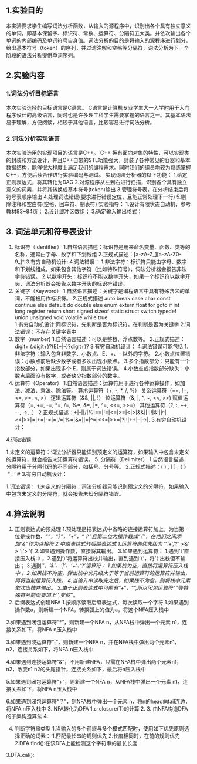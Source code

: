## 1.实验目的
本实验要求学生编写词法分析函数，从输入的源程序中，识别出各个具有独立意义的单词，即基本保留字、标识符、常数、运算符、分隔符五大类。并依次输出各个单词的内部编码及单词符号自身值。词法分析的目的是将输入的源程序进行划分，给出基本符号（token）的序列，并过滤注解和空格等分隔符，词法分析为下一个阶段的语法分析提供单词序列。
## 2.实验内容
### 1.词法分析目标语言
本次实验选择的目标语言是C语言。
C语言是计算机专业学生大一入学时用于入门程序设计的高级语言，同时也是许多理工科学生需要掌握的语言之一。其基本语法易于理解，方便阅读，相较于其他语言，比较容易进行词法分析。
### 2.词法分析实现语言
本次实验选用的实现项目的语言是C++。
C++ 拥有面向对象的特性，可以实现类的封装和方法设计，并且C++自带的STL功能强大，封装了各种常见的容器和基本数据结构，能够很大程度上满足我们的编程需求。同时我们的组员均较为熟练掌握C++，方便后续合作进行实验编码与测试。
实现词法分析器的以下功能：
1.给定正则表达式，将其转化为DAG
2.对源程序从左到右进行扫描，识别各个具有独立意义的词素，并将其转换成基本符号(token)输出
3.管理符号表，在分析结束后将符号表顺序输出
4.处理词法错误(要求进行错误定位，且能正常处理下一行)
5.剔除注释和空白符(空格、回车符、制表符)
实验指导：
1.设计有限状态自动机，参考教材83~84页；
2.设计缓冲区数组；
3.确定输入输出格式；
## 3. 词法单元和符号表设计
1. 标识符（Identifier）
1.自然语言描述：标识符是用来命名变量、函数、类等的名称，通常由字母、数字和下划线组
2.正规式描述：[a-zA-Z_][a-zA-Z0-9_]*
3.有穷自动机设计:
4.词法错误：
1.非法字符：标识符只能由字母、数字和下划线组成，如果包含其他字符（比如特殊符号），词法分析器会报告非法字符错误。
2.以数字开头：标识符不能以数字开头，如果一个标识符以数字开头，词法分析器会报告以数字开头的标识符错误。
2. 关键字（Keyword）
1.自然语言描述：关键字是编程语言中具有特殊含义的单词，不能被用作标识符。
2.正规式描述
auto	break	case	char	const
continue	else	default	do	double
else	enum	extern	float	for
goto	if	int	long	register
return	short	signed	sizeof	static
struct	switch	typedef	union	unsigned
void	volatile	while	true	
1.有穷自动机设计:同标识符，先判断是否为标识符，在判断是否为关键字
2.词法错误：不存在关键字表中
3. 数字（number)
1.自然语言描述：可以是整数、浮点数等。
2.正规式描述：digit+ (.digit+)?(E(+|–)?digit+)?
3.有穷自动机设计：
4.词法错误可能包括
1.非法字符：输入包含非数字、小数点、E、+、- 以外的字符。
2.小数点位置错误：小数点前后缺少数字或者多次出现小数点。
3.多个指数部分：只能有一个指数部分，如果出现多个 E，则属于词法错误。
4.小数点或指数部分缺失：小数点后面没有数字，或者缺少指数部分的数字。
4. 运算符（Operator）
1.自然语言描述：运算符用于进行各种运算操作，如加法、减法、乘法、除法等。
    算术运算符（+, -, *, /, %）
    关系运算符（==, !=, <=, >=, <, >）
    逻辑运算符（&&, ||, !）
    位运算符（&, |, ^, ~, <<, >>)
    赋值运算符（=, +=, -=, *=, /=, %=, &=, |=, ^=, <<=, >>=）
    其他运算符（?, :, ++, --, ->, .）
2.正规式描述：+\|-\|\|/\|%\|==\|!=\|<=\|>=\|<\|>\|&&\|||\|!\|&\||\|^\|<<\|>>\|=\|+=\|-=\|=\|/=\|%=\|&=\||=\|^=\|<<=\|>>=\|?\|:\|++\|–\|->\|.
3.有穷自动机设计：

4.词法错误

1.未定义的运算符：词法分析器只能识别预定义的运算符，如果输入中包含未定义的运算符，就会报告未知运算符错误。
5. 分隔符（Delimiter）
1.自然语言描述：分隔符用于分隔代码的不同部分，如括号、分号等。
2.正规式描述：( ) , [ ] ; { }  ” : ’ #
3.有穷自动机设计：

1.词法错误：
1.未定义的分隔符：词法分析器只能识别预定义的分隔符，如果输入中包含未定义的分隔符，就会报告未知分隔符错误。
## 4.算法说明
1. 正则表达式的预处理
1.预处理是把表达式中省略的连接运算符加上，为当第一位是操作数、“*”，“）”，“+”，“？”且第二位为操作数或“（”，在他们之间添加“&”作为连接符
2.中缀表达式转后缀表达式
1.运算符的优先级为 ’*‘,’+‘,’?’ >‘&’ > ‘|’> ‘(’
2.如果遇到操作数，直接将其输出。
3.如果遇到运算符：
1.遇到‘（’直接压入栈中；
2.遇到‘）’将运算符出栈并输出，直到遇到‘（’，将‘（’出栈但不输出；
3.遇到‘*’、‘&’、‘|’、‘+’、’?’运算符：
1.如果栈为空，直接将运算符压入栈中；
2.如果栈不为空，弹出栈中优先级大于等于当前运算符的运算符并输出，再将当前运算符入栈。
4.当输入串读取完之后，如果栈不为空，则将栈中元素依次出栈并输出。
3.由于正则表达式中可能有”+“，“”,所以闭包运算符“”等特殊符号前面要加上’',变成’*’。
2. 后缀表达式创建NFA
1.按顺序读取后缀表达式，每次读取一个字符
1.如果遇到操作数a，则新建一个NFA，转换弧上的值为a，将这个NFA压入栈中


2.如果遇到闭包运算符“*”，则新建一个NFA n，从NFA栈中弹出一个元素 n1，连接关系如下，将NFA n压入栈中



3.如果遇到或运算符“|”，则新建一个NFA n，并在NFA栈中弹出两个元素n1，n2，连接关系如下，将NFA n压入栈中



4.如果遇到连接运算符“&”，不用新建NFA，只需在NFA栈中弹出两个元素n1，n2，改变n1 n2的头尾指针，连接关系如下，最后将n压入栈中

5.如果遇到闭包运算符“+”，则新建一个NFA n，从NFA栈中弹出一个元素 n1，连接关系如下，将NFA n压入栈中


6.如果遇到闭包运算符“？”，则NFA栈中弹出一个元素 n，将n的head向tail连边，将NFA n压入栈中
3. NFA转化为DFA
1.ε-closure(T)的计算
2.
3.
由NFA构造DFA的子集构造算法
4.

4. 判断字符串类型
1.当输入的多个前缀与多个模式匹配时，使用如下优先原则选择正确的词素：
1.匹配最长串的规则优先
2.长度相同时，在前的规则优先
2.DFA.find():在该DFA上能检测这个字符串的最长长度

3.DFA.cal():

